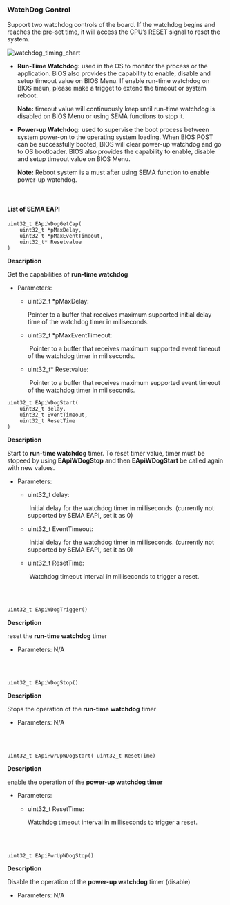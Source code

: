 ### WatchDog Control

Support two watchdog controls of the board. If the watchdog begins and reaches the pre-set time, it will access the CPU’s RESET signal to reset the system.

![watchdog_timing_chart](source/WatchDog.assets/watchdog_timing_chart.png)



* **Run-Time Watchdog:** used in the OS to monitor the process or the application. BIOS also provides the capability to enable, disable and setup timeout value on BIOS Menu. If enable run-time watchdog on BIOS meun, please make a trigget to extend the timeout or system reboot.

  **Note:** timeout value will continuously keep until run-time watchdog is disabled on BIOS Menu or using SEMA functions to stop it.  



* **Power-up Watchdog:** used to supervise the boot process between system power-on to the operating system loading. When BIOS POST can be successfully booted, BIOS will clear power-up watchdog and go to OS bootloader. BIOS also provides the capability to enable, disable and setup timeout value on BIOS Menu.  

  **Note:** Reboot system is a must after using SEMA function to enable power-up watchdog.


<br />

#### List of SEMA EAPI


```
uint32_t EApiWDogGetCap(
    uint32_t *pMaxDelay,
    uint32_t *pMaxEventTimeout,
    uint32_t* Resetvalue
)
```

**Description**

Get the capabilities of **run-time watchdog**

* Parameters:

  * uint32_t *pMaxDelay:

    Pointer to a buffer that receives maximum supported initial delay time of the watchdog timer 		in miliseconds.

  * uint32_t *pMaxEventTimeout:

    ​		Pointer to a buffer that receives maximum supported event timeout of the watchdog timer in 		miliseconds.

  * uint32_t* Resetvalue:

    ​		Pointer to a buffer that receives maximum supported event timeout of the watchdog timer in 		miliseconds.


```
uint32_t EApiWDogStart(
    uint32_t delay,
    uint32_t EventTimeout,
    uint32_t ResetTime
)
```

**Description**

Start to **run-time watchdog** timer. To reset timer value, timer must be stopeed by using **EApiWDogStop** and then **EApiWDogStart** be called again with new values.  

* Parameters:

  * uint32_t delay:

    ​		Initial delay for the watchdog timer in milliseconds. (currently not supported by SEMA EAPI, set  	    it as 0)

  * uint32_t EventTimeout:

    ​		Initial delay for the watchdog timer in milliseconds. (currently not supported by SEMA EAPI, set    	    it as 0)

  * uint32_t ResetTime:

    ​		Watchdog timeout interval in milliseconds to trigger a reset.



<br />
<br />


```
uint32_t EApiWDogTrigger()
```

**Description**

reset the **run-time watchdog** timer

* Parameters: N/A



<br />
<br />


```
uint32_t EApiWDogStop()
```

**Description**

Stops the operation of the **run-time watchdog** timer

* Parameters: N/A





<br />
<br />


```
uint32_t EApiPwrUpWDogStart( uint32_t ResetTime)
```

**Description**

enable the operation of the **power-up watchdog timer**

* Parameters:

  * uint32_t ResetTime:

    Watchdog timeout interval in milliseconds to trigger a reset.





<br />
<br />


```
uint32_t EApiPwrUpWDogStop()
```

**Description**

Disable the operation of the **power-up watchdog** timer (disable)

* Parameters: N/A
